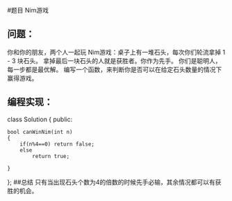 #题目
Nim游戏
## 问题： 
你和你的朋友，两个人一起玩 Nim游戏：桌子上有一堆石头，每次你们轮流拿掉 1 - 3 块石头。 拿掉最后一块石头的人就是获胜者。你作为先手。
你们是聪明人，每一步都是最优解。 编写一个函数，来判断你是否可以在给定石头数量的情况下赢得游戏。
## 编程实现：
class Solution {
public:

    bool canWinNim(int n)
    {
        if(n%4==0) return false;
        else
            return true;
        
    }
};
##总结
只有当出现石头个数为4的倍数的时候先手必输，其余情况都可以有获胜的机会。